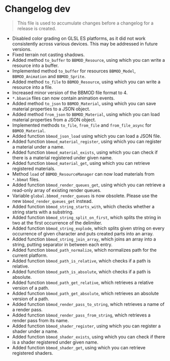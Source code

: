 # Changelog dev
> This file is used to accumulate changes before a changelog for a release is
> created.

* Disabled color grading on GLSL ES platforms, as it did not work consistently across various devices. This may be addressed in future versions.
* Fixed terrain not casting shadows.
* Added method `to_buffer` to `BBMOD_Resource`, using which you can write a resource into a buffer.
* Implemented method `to_buffer` for resources `BBMOD_Model`, `BBMOD_Animation` and `BBMOD_Sprite`.
* Added method `to_file` to `BBMOD_Resource`, using which you can write a resource into a file.
* Increased minor version of the BBMOD file format to 4.
* `*.bbanim` files can now contain animation events.
* Added method `to_json` to `BBMOD_Material`, using which you can save material properties to a JSON object.
* Added method `from_json` to `BBMOD_Material`, using which you can load material properties from a JSON object.
* Implemented methods `to_file`, `from_file` and `from_file_async` for `BBMOD_Material`.
* Added function `bbmod_json_load` using which you can load a JSON file.
* Added function `bbmod_material_register`, using which you can register a material under a name.
* Added function `bbmod_material_exists`, using which you can check if there is a material registered under given name.
* Added function `bbmod_material_get`, using which you can retrieve registered materials.
* Method `load` of `BBMOD_ResourceManager` can now load materials from `*.bbmat` files.
* Added function `bbmod_render_queues_get`, using which you can retrieve a read-only array of existing render queues.
* Variable `global.bbmod_render_queues` is now obsolete. Please use the new `bbmod_render_queues_get` instead.
* Added function `bbmod_string_starts_with`, which checks whether a string starts with a substring.
* Added function `bbmod_string_split_on_first`, which splits the string in two at the first occurrence of the delimiter.
* Added function `bbmod_string_explode`, which splits given string on every occurrence of given character and puts created parts into an array.
* Added function `bbmod_string_join_array`, which joins an array into a string, putting separator in between each entry.
* Added function `bbmod_path_normalize`, which normalizes path for the current platform.
* Added function `bbmod_path_is_relative`, which checks if a path is relative.
* Added function `bbmod_path_is_absolute`, which checks if a path is absolute.
* Added function `bbmod_path_get_relative`, which retrieves a relative version of a path.
* Added function `bbmod_path_get_absolute`, which retrieves an absolute version of a path.
* Added function `bbmod_render_pass_to_string`, which retrieves a name of a render pass.
* Added function `bbmod_render_pass_from_string`, which retrieves a render pass from its name.
* Added function `bbmod_shader_register`, using which you can register a shader under a name.
* Added function `bbmod_shader_exists`, using which you can check if there is a shader registered under given name.
* Added function `bbmod_shader_get`, using which you can retrieve registered shaders.
